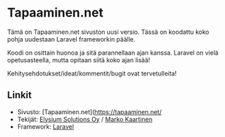 # Tapaaminen.net

Tämä on Tapaaminen.net sivuston uusi versio. Tässä on koodattu koko pohja uudestaan Laravel frameworkin päälle.

Koodi on osittain huonoa ja sitä parannellaan ajan kanssa. Laravel on vielä opetusasteella, mutta opitaan siitä koko ajan lisää!

Kehitysehdotukset/ideat/kommentit/bugit ovat tervetulleita!

## Linkit

* Sivusto: [Tapaaminen.net](https://tapaaminen.net/
* Tekijät: [Elysium Solutions Oy](https://elysium.fi/) / [Marko Kaartinen](https://markokaartinen.net)
* Framework: [Laravel](http://laravel.com/)